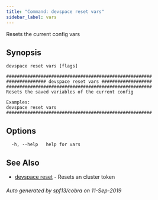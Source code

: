 ```yaml
---
title: "Command: devspace reset vars"
sidebar_label: vars
---
```



Resets the current config vars

## Synopsis


```
devspace reset vars [flags]
```

```
#######################################################
############### devspace reset vars ###################
#######################################################
Resets the saved variables of the current config

Examples:
devspace reset vars
#######################################################
```
## Options

```
  -h, --help   help for vars
```

## See Also

* [devspace reset](/docs/cli/commands/devspace_reset)	 - Resets an cluster token

###### Auto generated by spf13/cobra on 11-Sep-2019
